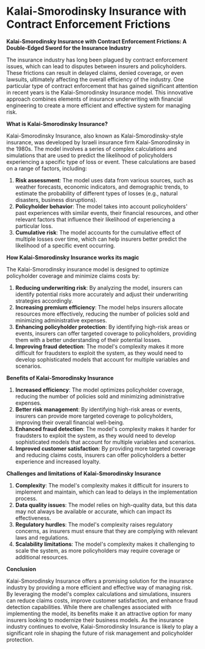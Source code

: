# Kalai-Smorodinsky Insurance with Contract Enforcement Frictions

**Kalai-Smorodinsky Insurance with Contract Enforcement Frictions: A Double-Edged Sword for the Insurance Industry**

The insurance industry has long been plagued by contract enforcement issues, which can lead to disputes between insurers and policyholders. These frictions can result in delayed claims, denied coverage, or even lawsuits, ultimately affecting the overall efficiency of the industry. One particular type of contract enforcement that has gained significant attention in recent years is the Kalai-Smorodinsky Insurance model. This innovative approach combines elements of insurance underwriting with financial engineering to create a more efficient and effective system for managing risk.

**What is Kalai-Smorodinsky Insurance?**

Kalai-Smorodinsky Insurance, also known as Kalai-Smorodinsky-style insurance, was developed by Israeli insurance firm Kalai-Smorodinsky in the 1980s. The model involves a series of complex calculations and simulations that are used to predict the likelihood of policyholders experiencing a specific type of loss or event. These calculations are based on a range of factors, including:

1. **Risk assessment**: The model uses data from various sources, such as weather forecasts, economic indicators, and demographic trends, to estimate the probability of different types of losses (e.g., natural disasters, business disruptions).
2. **Policyholder behavior**: The model takes into account policyholders' past experiences with similar events, their financial resources, and other relevant factors that influence their likelihood of experiencing a particular loss.
3. **Cumulative risk**: The model accounts for the cumulative effect of multiple losses over time, which can help insurers better predict the likelihood of a specific event occurring.

**How Kalai-Smorodinsky Insurance works its magic**

The Kalai-Smorodinsky insurance model is designed to optimize policyholder coverage and minimize claims costs by:

1. **Reducing underwriting risk**: By analyzing the model, insurers can identify potential risks more accurately and adjust their underwriting strategies accordingly.
2. **Increasing premium efficiency**: The model helps insurers allocate resources more effectively, reducing the number of policies sold and minimizing administrative expenses.
3. **Enhancing policyholder protection**: By identifying high-risk areas or events, insurers can offer targeted coverage to policyholders, providing them with a better understanding of their potential losses.
4. **Improving fraud detection**: The model's complexity makes it more difficult for fraudsters to exploit the system, as they would need to develop sophisticated models that account for multiple variables and scenarios.

**Benefits of Kalai-Smorodinsky Insurance**

1. **Increased efficiency**: The model optimizes policyholder coverage, reducing the number of policies sold and minimizing administrative expenses.
2. **Better risk management**: By identifying high-risk areas or events, insurers can provide more targeted coverage to policyholders, improving their overall financial well-being.
3. **Enhanced fraud detection**: The model's complexity makes it harder for fraudsters to exploit the system, as they would need to develop sophisticated models that account for multiple variables and scenarios.
4. **Improved customer satisfaction**: By providing more targeted coverage and reducing claims costs, insurers can offer policyholders a better experience and increased loyalty.

**Challenges and limitations of Kalai-Smorodinsky Insurance**

1. **Complexity**: The model's complexity makes it difficult for insurers to implement and maintain, which can lead to delays in the implementation process.
2. **Data quality issues**: The model relies on high-quality data, but this data may not always be available or accurate, which can impact its effectiveness.
3. **Regulatory hurdles**: The model's complexity raises regulatory concerns, as insurers must ensure that they are complying with relevant laws and regulations.
4. **Scalability limitations**: The model's complexity makes it challenging to scale the system, as more policyholders may require coverage or additional resources.

**Conclusion**

Kalai-Smorodinsky Insurance offers a promising solution for the insurance industry by providing a more efficient and effective way of managing risk. By leveraging the model's complex calculations and simulations, insurers can reduce claims costs, improve customer satisfaction, and enhance fraud detection capabilities. While there are challenges associated with implementing the model, its benefits make it an attractive option for many insurers looking to modernize their business models. As the insurance industry continues to evolve, Kalai-Smorodinsky Insurance is likely to play a significant role in shaping the future of risk management and policyholder protection.
